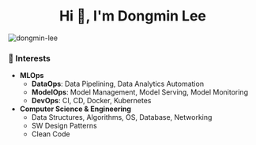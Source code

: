 <h1 align="center">Hi 👋, I'm Dongmin Lee</h1>

<p align="left"> <img src="https://komarev.com/ghpvc/?username=dongmin-lee" alt="dongmin-lee" /> </p>

### 🔭 Interests
- **MLOps**
  - **DataOps**: Data Pipelining, Data Analytics Automation
  - **ModelOps**: Model Management, Model Serving, Model Monitoring
  - **DevOps**: CI, CD, Docker, Kubernetes
- **Computer Science & Engineering**
  - Data Structures, Algorithms, OS, Database, Networking
  - SW Design Patterns
  - Clean Code

<!--
**dongminlee94/dongminlee94** is a ✨ _special_ ✨ repository because its `README.md` (this file) appears on your GitHub profile.

Here are some ideas to get you started:

- 🔭 I’m currently working on ...
- 🌱 I’m currently learning ...
- 👯 I’m looking to collaborate on ...
- 🤔 I’m looking for help with ...
- 💬 Ask me about ...
- 📫 How to reach me: ...
- 😄 Pronouns: ...
- ⚡ Fun fact: ...
-->
